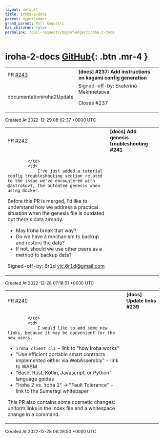 ```yaml
---
layout: default
title: iroha-2-docs
parent: Hyperledger
grand_parent: Pull Requests
has_children: false
permalink: /pull-requests/hyperledger/iroha-2-docs
---
```


# iroha-2-docs <span class="fs-3 right-align">[GitHub](https://github.com/hyperledger/iroha-2-docs){: .btn .mr-4 }</span>


<div>
    <table>
        <tr>
            <td>
                PR <a href="https://github.com/hyperledger/iroha-2-docs/pull/243" class=".btn">#243</a>
            </td>
            <td>
                <b>
                    [docs] #237: Add instructions on kagami config generation
                </b>
            </td>
        </tr>
        <tr>
            <td>
                <span class="chip">documentation</span><span class="chip">iroha2</span><span class="chip">Update</span>
            </td>
            <td>
                Signed-off-by: Ekaterina Mekhnetsova <mekkatya@gmail.com>

Closes #237 
            </td>
        </tr>
    </table>
    <div class="right-align">
        Created At 2022-12-29 08:02:37 +0000 UTC
    </div>
</div>

<div>
    <table>
        <tr>
            <td>
                PR <a href="https://github.com/hyperledger/iroha-2-docs/pull/242" class=".btn">#242</a>
            </td>
            <td>
                <b>
                    [docs] Add genesis troubleshooting #241
                </b>
            </td>
        </tr>
        <tr>
            <td>
                
            </td>
            <td>
                I've just added a tutorial config troubleshooting section related to the issue we've encountered with @astrokov7, the outdated genesis when using Docker.

Before this PR is merged, I'd like to understand how we address a practical situation when the genesis file is outdated but there's data already.

* May Iroha break that way?
* Do we have a mechanism to backup and restore the data?
* If not, should we use other peers as a method to backup data?

Signed-off-by: 6r1d <vic.6r1d@gmail.com>
            </td>
        </tr>
    </table>
    <div class="right-align">
        Created At 2022-12-28 07:18:51 +0000 UTC
    </div>
</div>

<div>
    <table>
        <tr>
            <td>
                PR <a href="https://github.com/hyperledger/iroha-2-docs/pull/240" class=".btn">#240</a>
            </td>
            <td>
                <b>
                    [docs] Update links #239
                </b>
            </td>
        </tr>
        <tr>
            <td>
                
            </td>
            <td>
                I would like to add some new links, because it may be convenient for the new users.

* `iroha_client_cli` - link to "how Iroha works"
* "Use efficient portable smart contracts implemented either via WebAssembly" - link to WASM
* "Bash, Rust, Kotlin, Javascript, or Python" - language guides
* "Iroha 2 vs. Iroha 1" → "Fault Tolerance" - link to the Sumeragi whitepaper

This PR also contains some cosmetic changes: uniform links in the index file and a whitespace change in a command.
            </td>
        </tr>
    </table>
    <div class="right-align">
        Created At 2022-12-28 06:28:50 +0000 UTC
    </div>
</div>

